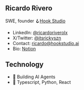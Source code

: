 ## Ricardo Rivero

SWE, founder 🪝[Hook Studio](https://hookstudio.ai)

- LinkedIn: [@ricardoriverolx](https://www.linkedin.com/in/ricardoriverolx/)
- X/Twitter: [@itsrickyszn](https://x.com/itsrickyszn)
- Contact: [ricardo@hookstudio.ai](mailto:ricardo@hookstudio.ai)
- Bio: [Notion](https://ricardo-season.notion.site/Ricardo-Rivero-73223c155f5043caa52db0fc4d8f467e?pvs=4)

## Technology
- 🔭 Building AI Agents
- 🧰 Typescript, Python, React
